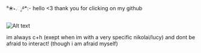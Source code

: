 °❀⋆.ೃ࿔*:･ hello <3 thank you for clicking on my github 

<img src="https://i.postimg.cc/440pntdQ/New-Project-8.png" alt="Alt text">

im always c+h (exept when im with a very specific nikolai/lucy) and dont be afraid to interact! (though i am afraid myself)
